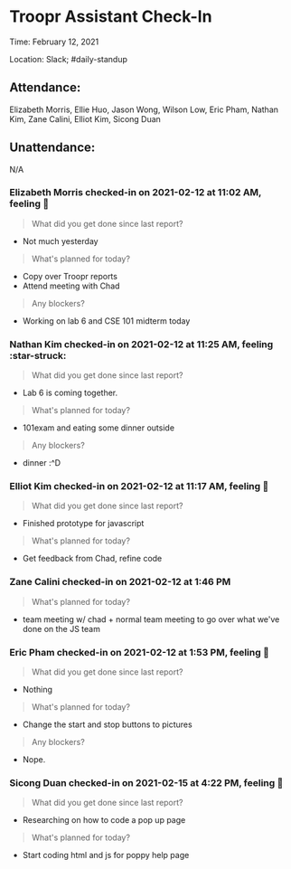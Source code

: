 # Troopr Assistant Check-In
Time: February 12, 2021

Location: Slack; #daily-standup

## Attendance:

Elizabeth Morris, Ellie Huo, Jason Wong, Wilson Low, Eric Pham, Nathan Kim, Zane Calini, Elliot Kim, Sicong Duan

## Unattendance:
N/A

### Elizabeth Morris checked-in on  2021-02-12 at 11:02 AM, feeling :slightly_frowning_face:
> What did you get done since last report?
- Not much yesterday
> What's planned for today?
- Copy over Troopr reports
- Attend meeting with Chad
> Any blockers?
- Working on lab 6 and CSE 101 midterm today

### Nathan Kim checked-in on  2021-02-12 at 11:25 AM, feeling :star-struck:
> What did you get done since last report?
- Lab 6 is coming together.
> What's planned for today?
- 101exam and eating some dinner outside
> Any blockers?
- dinner :^D

### Elliot Kim checked-in on  2021-02-12 at 11:17 AM, feeling :slightly_smiling_face:
> What did you get done since last report?
- Finished prototype for javascript
> What's planned for today?
- Get feedback from Chad, refine code

### Zane Calini checked-in on  2021-02-12 at 1:46 PM
> What's planned for today?
- team meeting w/ chad + normal team meeting to go over what we've done on the JS team

### Eric Pham checked-in on  2021-02-12 at 1:53 PM, feeling :slightly_smiling_face:
> What did you get done since last report?
- Nothing
> What's planned for today?
- Change the start and stop buttons to pictures
> Any blockers?
- Nope.

### Sicong Duan checked-in on  2021-02-15 at 4:22 PM, feeling :slightly_smiling_face:
> What did you get done since last report?
- Researching on how to code a pop up page
> What's planned for today?
- Start coding html and js for poppy help page



